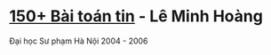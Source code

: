 # [150+ Bài toán tin](https://github.com/McSinyx/hsg/raw/master/others/153x/README.pdf) - Lê Minh Hoàng

Đại học Sư phạm Hà Nội 2004 - 2006
